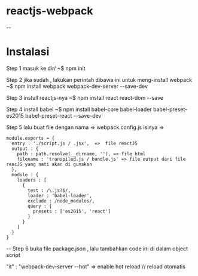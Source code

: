 # reactjs-webpack
--

# Instalasi

Step 1
masuk ke dir/
~$ npm init

Step 2
jika sudah , lakukan perintah dibawa ini untuk meng-install webpack
~$ npm install webpack webpack-dev-server --save-dev

Step 3
install reactjs-nya
~$ npm install react react-dom --save

Step 4
install babel
~$ npm install babel-core babel-loader babel-preset-es2015 babel-preset-react --save-dev

Step 5
lalu buat file dengan nama => webpack.config.js
isinya =>

  ```var path = require('path');
  module.exports = {
    entry : './script.js / .jsx',  =>  file reactJS
    output : {
      path : path.resolve(__dirname, ''), => file html
      filename : 'transpiled.js / bundle.js' => file output dari file reacJS yang nati akan di gunakan
    },
    module : {
      loaders : [
        {
          test : /\.js?$/,
          loader : 'babel-loader',
          exclude : /node_modules/,
          query : {
            presets : ['es2015', 'react']
          }
        }
      ]
    }
  }
```

-- Step 6
buka file package.json , lalu tambahkan code ini di dalam object script

"it" : "webpack-dev-server --hot" => enable hot reload // reload otomatis

